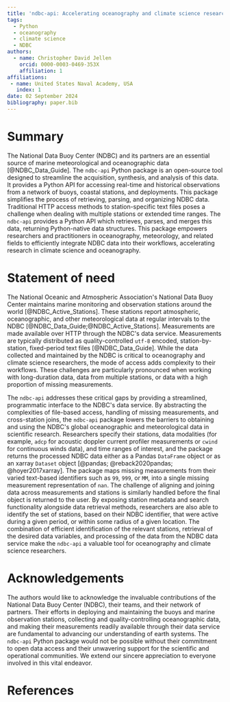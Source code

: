 ```yaml
---
title: 'ndbc-api: Accelerating oceanography and climate science research with Python'
tags:
  - Python
  - oceanography
  - climate science
  - NDBC
authors:
  - name: Christopher David Jellen
    orcid: 0000-0003-0469-353X
    affiliation: 1
affiliations:
 - name: United States Naval Academy, USA
   index: 1
date: 02 September 2024
bibliography: paper.bib
---
```


# Summary

The National Data Buoy Center (NDBC) and its partners are an essential source of marine meteorological and oceanographic data [@NDBC_Data_Guide]. The `ndbc-api` Python package is an open-source tool designed to streamline the acquisition, synthesis, and analysis of this data. It provides a Python API for accessing real-time and historical observations from a network of buoys, coastal stations, and deployments. This package simplifies the process of retrieving, parsing, and organizing NDBC data. Traditional HTTP access methods to station-specific text files poses a challenge when dealing with multiple stations or extended time ranges. The `ndbc-api` provides a Python API which retrieves, parses, and merges this data, returning Python-native data structures. This package empowers researchers and practitioners in oceanography, meteorology, and related fields to efficiently integrate NDBC data into their workflows, accelerating research in climate science and oceanography.

# Statement of need

The National Oceanic and Atmospheric Association's National Data Buoy Center maintains marine monitoring and observation stations around the world [@NDBC_Active_Stations]. These stations report atmospheric, oceanographic, and other meteorological data at regular intervals to the NDBC [@NDBC_Data_Guide;@NDBC_Active_Stations]. Measurements are made available over HTTP through the NDBC's data service. Measurements are typically distributed as quality-controlled `utf-8` encoded, station-by-station, fixed-period text files [@NDBC_Data_Guide]. While the data collected and maintained by the NDBC is critical to oceanography and climate science researchers, the mode of access adds complexity to their workflows. These challenges are particularly pronounced when working with long-duration data, data from multiple stations, or data with a high proportion of missing measurements.

The `ndbc-api` addresses these critical gaps by providing a streamlined, programmatic interface to the NDBC's data service. By abstracting the complexities of file-based access, handling of missing measurements, and cross-station joins, the `ndbc-api` package lowers the barriers to obtaining and using the NDBC's global oceanographic and meteorological data in scientific research. Researchers specify their stations, data modalities (for example, `adcp` for acoustic doppler current profiler measurements or `cwind` for continuous winds data), and time ranges of interest, and the package returns the processed NDBC data either as a Pandas `DataFrame` object or as an xarray `Dataset` object [@pandas; @reback2020pandas; @hoyer2017xarray]. The package maps missing measurements from their varied text-based identifiers such as `99`, `999`, or `MM`, into a single missing measurement representation of `nan`. The challenge of aligning and joining data across measurements and stations is similarly handled before the final object is returned to the user. By exposing station metadata and search functionality alongside data retrieval methods, researchers are also able to identify the set of stations, based on their NDBC identifier, that were active during a given period, or within some radius of a given location. The combination of efficient identification of the relevant stations, retrieval of the desired data variables, and processing of the data from the NDBC data service make the `ndbc-api` a valuable tool for oceanography and climate science researchers.

# Acknowledgements

The authors would like to acknowledge the invaluable contributions of the National Data Buoy Center (NDBC), their teams, and their network of partners. Their efforts in deploying and maintaining the buoys and marine observation stations, collecting and quality-controlling oceanographic data, and making their measurements readily available through their data service are fundamental to advancing our understanding of earth systems. The `ndbc-api` Python package would not be possible without their commitment to open data access and their unwavering support for the scientific and operational communities. We extend our sincere appreciation to everyone involved in this vital endeavor.

# References
